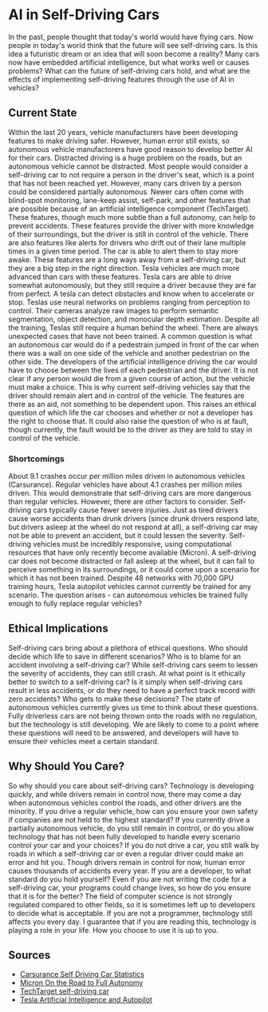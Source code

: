 # AI in Self-Driving Cars

In the past, people thought that today's world would have flying cars. Now people in today's world think that the future will see self-driving cars. Is this idea a futuristic dream or an idea that will soon become a reality? Many cars now have embedded artificial intelligence, but what works well or causes problems? What can the future of self-driving cars hold, and what are the effects of implementing self-driving features through the use of AI in vehicles?

## Current State
Within the last 20 years, vehicle manufacturers have been developing features to make driving safer. However, human error still exists, so autonomous vehicle manufactorers have good reason to develop better AI for their cars. Distracted driving is a huge problem on the roads, but an autonomous vehicle cannot be distracted. Most people would consider a self-driving car to not require a person in the driver's seat, which is a point that has not been reached yet. However, many cars driven by a person could be considered partially autonomous. Newer cars often come with blind-spot monitoring, lane-keep assist, self-park, and other features that are possible because of an artificial intelligence component (TechTarget). These features, though much more subtle than a full autonomy, can help to prevent accidents. These features provide the driver with more knowledge of their surroundings, but the driver is still in control of the vehicle. There are also features like alerts for drivers who drift out of their lane multiple times in a given time period. The car is able to alert them to stay more awake. These features are a long ways away from a self-driving car, but they are a big step in the right direction. Tesla vehicles are much more advanced than cars with these features. Tesla cars are able to drive somewhat autonomously, but they still require a driver because they are far from perfect. A tesla can detect obstacles and know when to accelerate or stop. Teslas use neural networks on problems ranging from perception to control. Their cameras analyze raw images to perform semantic segmentation, object detection, and monocular depth estimation. Despite all the training, Teslas still require a human behind the wheel. There are always unexpected cases that have not been trained. A common question is what an autonomous car would do if a pedestrain jumped in front of the car when there was a wall on one side of the vehicle and another pedestrian on the other side. The developers of the artificial intelligence driving the car would have to choose between the lives of each pedestrian and the driver. It is not clear if any person would die from a given course of action, but the vehicle must make a choice. This is why current self-driving vehicles say that the driver should remain alert and in control of the vehicle. The features are there as an aid, not something to be dependent upon. This raises an ethical question of which life the car chooses and whether or not a developer has the right to choose that. It could also raise the question of who is at fault, though currently, the fault would be to the driver as they are told to stay in control of the vehicle. 
 

### Shortcomings
About 9.1 crashes occur per million miles driven in autonomous vehicles (Carsurance). Regular vehicles have about 4.1 crashes per million miles driven. This would demonstrate that self-driving cars are more dangerous than regular vehicles. However, there are other factors to consider. Self-driving cars typically cause fewer severe injuries. Just as tired drivers cause worse accidents than drunk drivers (since drunk drivers respond late, but drivers asleep at the wheel do not respond at all), a self-driving car may not be able to prevent an accident, but it could lessen the severity. Self-driving vehicles must be incredibly responsive, using computational resources that have only recently become available (Micron). A self-driving car does not become distracted or fall asleep at the wheel, but it can fail to perceive something in its surroundings, or it could come upon a scenario for which it has not been trained. Despite 48 networks with 70,000 GPU training hours, Tesla autopilot vehicles cannot currently be trained for any scenario. The question arises - can autonomous vehicles be trained fully enough to fully replace regular vehicles?


## Ethical Implications
Self-driving cars bring about a plethora of ethical questions. Who should decide which life to save in different scenarios? Who is to blame for an accident involving a self-driving car? While self-driving cars seem to lessen the severity of accidents, they can still crash. At what point is it ethically better to switch to a self-driving car? Is it simply when self-driving cars result in less accidents, or do they need to have a perfect track record with zero accidents? Who gets to make these decisions? The state of autonomous vehicles currently gives us time to think about these questions. Fully driverless cars are not being thrown onto the roads with no regulation, but the technology is still developing. We are likely to come to a point where these questions will need to be answered, and developers will have to ensure their vehicles meet a certain standard. 


## Why Should You Care?
So why should you care about self-driving cars? Technology is developing quickly, and while drivers remain in control now, there may come a day when autonomous vehicles control the roads, and other drivers are the minority. If you drive a regular vehicle, how can you ensure your own safety if companies are not held to the highest standard? If you currently drive a partially autonomous vehicle, do you still remain in control, or do you allow technology that has not been fully developed to handle every scenario control your car and your choices? If you do not drive a car, you still walk by roads in which a self-driving car or even a regular driver could make an error and hit you. Though drivers remain in control for now, human error causes thousands of accidents every year. If you are a developer, to what standard do you hold yourself? Even if you are not writing the code for a self-driving car, your programs could change lives, so how do you ensure that it is for the better? The field of computer science is not strongly regulated compared to other fields, so it is sometimes left up to developers to decide what is acceptable. If you are not a programmer, technology still affects you every day. I guarantee that if you are reading this, technology is playing a role in your life. How you choose to use it is up to you. 

## Sources
* <a href="https://carsurance.net/insights/self-driving-car-statistics/">Carsurance Self Driving Car Statistics</a>
* <a href="https://www.micron.com/insight/on-the-road-to-full-autonomy-self-driving-cars-will-rely-on-ai-and-innovative-memory">Micron On the Road to Full Autonomy</a>
* <a href="https://www.techtarget.com/searchenterpriseai/definition/driverless-car#:~:text=AI%20software%20in%20the%20car,such%20as%20steering%20and%20brakes.">TechTarget self-driving car</a>
* <a href="https://www.tesla.com/AI">Tesla Artificial Intelligence and Autopilot</a>
